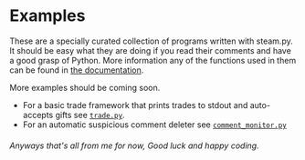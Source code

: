 # Examples

These are a specially curated collection of programs written with steam.py. It should be easy what they are doing 
if you read their comments and have a good grasp of Python. More information any of the functions used in them 
can be found in [the documentation](https://steampy.rtfd.io/en/latest).

More examples should be coming soon.

<!-- - For a basic bot using ext.commands, see [basic_bot.py](basic_bot.py). (spooky, this one isn't done yet) -->
- For a basic trade framework that prints trades to stdout and auto-accepts gifts see [`trade.py`](trade.py). 
- For an automatic suspicious comment deleter see [`comment_monitor.py`](comment_monitor.py)

###### Anyways that's all from me for now, Good luck and happy coding.
